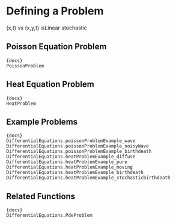# Defining a Problem


(x,t) vs (x,y,t)
isLinear
stochastic

## Poisson Equation Problem

```
{docs}
PoissonProblem
```

## Heat Equation Problem

```
{docs}
HeatProblem
```

## Example Problems

```
{docs}
DifferentialEquations.poissonProblemExample_wave
DifferentialEquations.poissonProblemExample_noisyWave
DifferentialEquations.poissonProblemExample_birthdeath
DifferentialEquations.heatProblemExample_diffuse
DifferentialEquations.heatProblemExample_pure
DifferentialEquations.heatProblemExample_moving
DifferentialEquations.heatProblemExample_birthdeath
DifferentialEquations.heatProblemExample_stochasticbirthdeath

```

## Related Functions

```
{docs}
DifferentialEquations.PdeProblem
```

